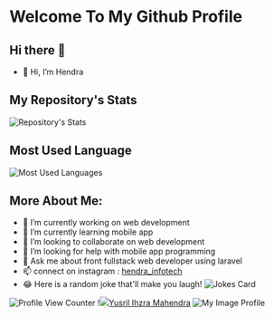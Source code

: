 # Welcome To My Github Profile

## Hi there 👋
- 👋 Hi, I’m Hendra

## My Repository's Stats
![Repository's Stats](https://github-readme-stats.vercel.app/api?username=hendra-Ti19&show_icons=true)

## Most Used Language
![Most Used Languages](https://github-readme-stats.vercel.app/api/top-langs/?username=hendra-Ti19&theme=blue-green)

## More About Me:
- 🔭 I’m currently working on web development
- 🌱 I’m currently learning mobile app
- 👯 I’m looking to collaborate on web development
- 🤔 I’m looking for help with mobile app programming
- 💬 Ask me about front fullstack web developer using laravel
- 📫 connect on instagram : [hendra_infotech](https://www.instagram.com/hendra_infotech)
- 😂 Here is a random joke that'll make you laugh!
![Jokes Card](https://readme-jokes.vercel.app/api)

 
![Profile View Counter](https://komarev.com/ghpvc/?username=hendra-Ti19)
!<a href="https://www.facebook.com/hendra.010419/"><img src="https://img.shields.io/badge/Facebook-1877F2?style=for-the-badge&logo=facebook&logoColor=white" />Yusril Ihzra Mahendra</a>
![My Image Profile](/my.png)
